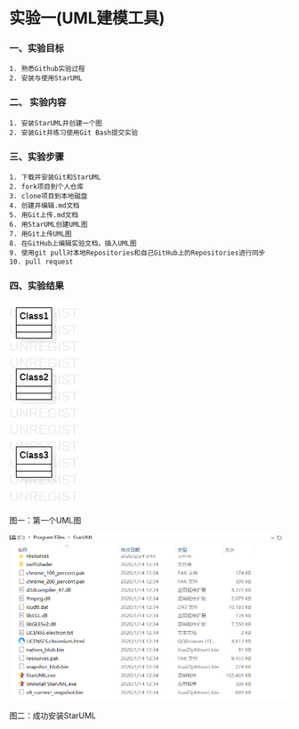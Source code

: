 # 实验一(UML建模工具)

### 一、实验目标

    1. 熟悉Github实验过程
    2. 安装与使用StarUML

### 二、 实验内容

    1. 安装StarUML并创建一个图
    2. 安装Git并练习使用Git Bash提交实验

### 三、实验步骤

    1. 下载并安装Git和StarUML
    2. fork项目到个人仓库
    3. clone项目到本地磁盘
    4. 创建并编辑.md文档
    5. 用Git上传.md文档
    6. 用StarUML创建UML图
    7. 用Git上传UML图
    8. 在GitHub上编辑实验文档，插入UML图
    9. 使用git pull对本地Repositories和自己GitHub上的Repositories进行同步
    10. pull request


### 四、实验结果

![第一个UML图](./model1.jpg)

图一：第一个UML图

![StarUML](./soft.jpg)

图二：成功安装StarUML


